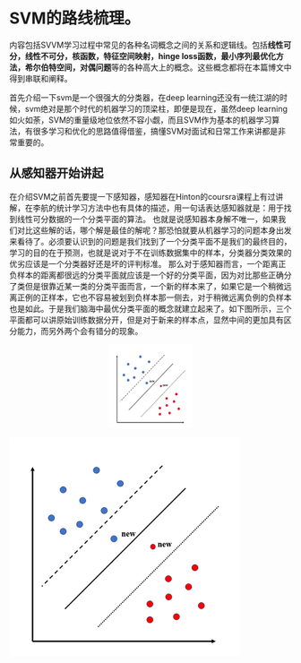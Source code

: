 # SVM的路线梳理。

内容包括SVVM学习过程中常见的各种名词概念之间的关系和逻辑线。包括**线性可分，线性不可分，核函数，特征空间映射，hinge loss函数，最小序列最优化方法，希尔伯特空间，对偶问题**等的各种高大上的概念。这些概念都将在本篇博文中得到串联和阐释。


首先介绍一下svm是一个很强大的分类器，在deep learning还没有一统江湖的时候，svm绝对是那个时代的机器学习的顶梁柱，即便是现在，虽然deep learning如火如荼，SVM的重量级地位依然不容小觑，而且SVM作为基本的机器学习算法，有很多学习和优化的思路值得借鉴，搞懂SVM对面试和日常工作来讲都是非常重要的。

## 从感知器开始讲起

在介绍SVM之前首先要提一下感知器，感知器在Hinton的coursra课程上有过讲解，在李航的统计学习方法中也有具体的描述，用一句话表达感知器就是：用于找到线性可分数据的一个分类平面的算法。 也就是说感知器本身解不唯一，如果我们对比这些解的话，哪个解是最佳的解呢？那恐怕就要从机器学习的问题本身出发来看待了。必须要认识到的问题是我们找到了一个分类平面不是我们的最终目的，学习的目的在于预测，也就是说对于不在训练数据集中的样本，分类器分类效果的优劣应该是一个分类器好还是坏的评判标准。 那么对于感知器而言，一个距离正负样本的距离都很远的分类平面就应该是一个好的分类平面，因为对比那些正确分了类但是很靠近某一类的分类平面而言，一个新的样本来了，如果它是一个稍微远离正例的正样本，它也不容易被划到负样本那一侧去，对于稍微远离负例的负样本也是如此。于是我们脑海中最优分类平面的概念就建立起来了。如下图所示，三个平面都可以讲原始训练数据分开，但是对于新来的样本点，显然中间的更加具有区分能力，而另外两个会有错分的现象。


<div align=center><img width="150" height="150" src="pic/SVM_planes.png"/></div>

![seperate planes](pic/SVM_planes.png)